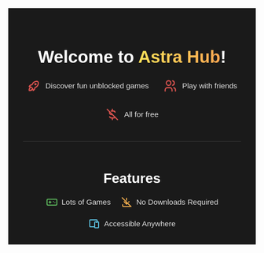<div
  style="font-family: 'Arial', sans-serif; text-align: center; padding: 30px; background-color: #1a1a1a; color: #e0e0e0;">
  <h1 style="margin-bottom: 25px; font-size: 2.5em; color: #ffffff;">Welcome to <span
      style="background: -webkit-linear-gradient(#ffe259, #ffa751); background: linear-gradient(to right, #ffe259, #ffa751); -webkit-background-clip: text; background-clip: text; -webkit-text-fill-color: transparent; font-weight: bold;">Astra
      Hub</span>!</h1>
  <div style="display: flex; justify-content: center; flex-wrap: wrap; gap: 30px; margin-top: 20px;">
    <span style="display: inline-flex; align-items: center; font-size: 1.1em;">
      <svg xmlns="http://www.w3.org/2000/svg" width="28" height="28" viewBox="0 0 24 24" fill="none"
        stroke="currentColor" stroke-width="2" stroke-linecap="round" stroke-linejoin="round"
        class="icon icon-tabler icons-tabler-outline icon-tabler-rocket" style="margin-right: 10px; color: #d9534f;">
        <path stroke="none" d="M0 0h24v24H0z" fill="none" />
        <path d="M4 13a8 8 0 0 1 7 7a6 6 0 0 0 3 -5a9 9 0 0 0 6 -8a3 3 0 0 0 -3 -3a9 9 0 0 0 -8 6a6 6 0 0 0 -5 3" />
        <path d="M7 14a6 6 0 0 0 -3 6a6 6 0 0 0 6 -3" />
        <path d="M15 9m-1 0a1 1 0 1 0 2 0a1 1 0 1 0 -2 0" />
      </svg>
      Discover fun unblocked games
    </span>
    <span style="display: inline-flex; align-items: center; font-size: 1.1em;">
      <svg xmlns="http://www.w3.org/2000/svg" width="28" height="28" viewBox="0 0 24 24" fill="none"
        stroke="currentColor" stroke-width="2" stroke-linecap="round" stroke-linejoin="round"
        class="icon icon-tabler icons-tabler-outline icon-tabler-users" style="margin-right: 10px; color: #d9534f;">
        <path stroke="none" d="M0 0h24v24H0z" fill="none" />
        <path d="M9 7m-4 0a4 4 0 1 0 8 0a4 4 0 1 0 -8 0" />
        <path d="M3 21v-2a4 4 0 0 1 4 -4h4a4 4 0 0 1 4 4v2" />
        <path d="M16 3.13a4 4 0 0 1 0 7.75" />
        <path d="M21 21v-2a4 4 0 0 0 -3 -3.85" />
      </svg>
      Play with friends
    </span>
    <span style="display: inline-flex; align-items: center; font-size: 1.1em;">
      <svg xmlns="http://www.w3.org/2000/svg" width="28" height="28" viewBox="0 0 24 24" fill="none"
        stroke="currentColor" stroke-width="2" stroke-linecap="round" stroke-linejoin="round"
        class="icon icon-tabler icons-tabler-outline icon-tabler-currency-dollar-off"
        style="margin-right: 10px; color: #d9534f;">
        <path stroke="none" d="M0 0h24v24H0z" fill="none" />
        <path
          d="M16.7 8a3 3 0 0 0 -2.7 -2h-4m-2.557 1.431a3 3 0 0 0 2.557 4.569h2m4.564 4.558a3 3 0 0 1 -2.564 1.442h-4a3 3 0 0 1 -2.7 -2" />
        <path d="M12 3v3m0 12v3" />
        <path d="M3 3l18 18" />
      </svg>
      All for free
    </span>
  </div>

  <div style="margin-top: 40px; padding-top: 20px; border-top: 1px solid #333;">
    <h2 style="margin-bottom: 20px; font-size: 2em; color: #ffffff;">Features</h2>
    <div style="display: flex; justify-content: center; flex-wrap: wrap; gap: 20px; font-size: 1.1em;">
      <span style="display: inline-flex; align-items: center;">
        <svg xmlns="http://www.w3.org/2000/svg" width="24" height="24" viewBox="0 0 24 24" fill="none"
          stroke="currentColor" stroke-width="2" stroke-linecap="round" stroke-linejoin="round"
          class="icon icon-tabler icons-tabler-outline icon-tabler-device-gamepad"
          style="margin-right: 8px; color: #5cb85c;">
          <path stroke="none" d="M0 0h24v24H0z" fill="none" />
          <path d="M2 6m0 2a2 2 0 0 1 2 -2h16a2 2 0 0 1 2 2v8a2 2 0 0 1 -2 2h-16a2 2 0 0 1 -2 -2z" />
          <path d="M6 12h4m-2 -2v4" />
          <path d="M15 11l0 .01" />
          <path d="M18 13l0 .01" />
        </svg>
        Lots of Games
      </span>
      <span style="display: inline-flex; align-items: center;">
        <svg xmlns="http://www.w3.org/2000/svg" width="24" height="24" viewBox="0 0 24 24" fill="none"
          stroke="currentColor" stroke-width="2" stroke-linecap="round" stroke-linejoin="round"
          class="icon icon-tabler icons-tabler-outline icon-tabler-download-off" style="margin-right: 8px; color: #f0ad4e;">
          <path stroke="none" d="M0 0h24v24H0z" fill="none" />
          <path d="M4 17v2a2 2 0 0 0 2 2h12a2 2 0 0 0 1.83 -1.19" />
          <path d="M7 11l5 5l2 -2m2 -2l1 -1" />
          <path d="M12 4v4m0 4v4" />
          <path d="M3 3l18 18" />
        </svg>
        No Downloads Required
      </span>
      <span style="display: inline-flex; align-items: center;">
        <svg xmlns="http://www.w3.org/2000/svg" width="24" height="24" viewBox="0 0 24 24" fill="none" stroke="currentColor"
          stroke-width="2" stroke-linecap="round" stroke-linejoin="round"
          class="icon icon-tabler icons-tabler-outline icon-tabler-devices" style="margin-right: 8px; color: #5bc0de;">
          <path stroke="none" d="M0 0h24v24H0z" fill="none" />
          <path d="M13 9a1 1 0 0 1 1 -1h6a1 1 0 0 1 1 1v10a1 1 0 0 1 -1 1h-6a1 1 0 0 1 -1 -1v-10z" />
          <path d="M18 8v-3a1 1 0 0 0 -1 -1h-13a1 1 0 0 0 -1 1v12a1 1 0 0 0 1 1h9" />
          <path d="M16 9h2" />
        </svg>
        Accessible Anywhere
      </span>
    </div>
  </div>
</div>